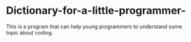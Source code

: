 # Dictionary-for-a-little-programmer-

This is a program that can help young programmers to understand some topic about coding.
